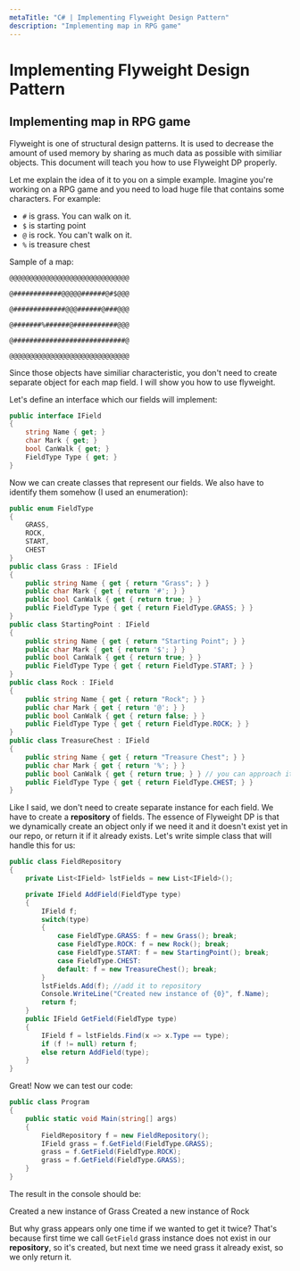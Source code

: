 ```yaml
---
metaTitle: "C# | Implementing Flyweight Design Pattern"
description: "Implementing map in RPG game"
---
```


# Implementing Flyweight Design Pattern



## Implementing map in RPG game


Flyweight is one of structural design patterns. It is used to decrease the amount of used memory by sharing as much data as possible with similiar objects. This document will teach you how to use Flyweight DP properly.

Let me explain the idea of it to you on a simple example. Imagine you're working on a RPG game and you need to load huge file that contains some characters. For example:

- `#` is grass. You can walk on it.
- `$` is starting point
- `@` is rock. You can't walk on it.
- `%` is treasure chest

Sample of a map:

`@@@@@@@@@@@@@@@@@@@@@@@@@@@@@@`

`@############@@@@@######@#$@@@`

`@#############@@@######@###@@@`

`@#######%######@###########@@@`

`@############################@`

`@@@@@@@@@@@@@@@@@@@@@@@@@@@@@@`

Since those objects have similiar characteristic, you don't need to create separate object for each map field. I will show you how to use flyweight.

Let's define an interface which our fields will implement:

```cs
public interface IField
{
    string Name { get; }
    char Mark { get; }
    bool CanWalk { get; }
    FieldType Type { get; }
}

```

Now we can create classes that represent our fields. We also have to identify them somehow (I used an enumeration):

```cs
public enum FieldType
{
    GRASS,
    ROCK,
    START,
    CHEST
}
public class Grass : IField
{
    public string Name { get { return "Grass"; } }
    public char Mark { get { return '#'; } }
    public bool CanWalk { get { return true; } }
    public FieldType Type { get { return FieldType.GRASS; } }
}
public class StartingPoint : IField
{
    public string Name { get { return "Starting Point"; } }
    public char Mark { get { return '$'; } }
    public bool CanWalk { get { return true; } }
    public FieldType Type { get { return FieldType.START; } }
}
public class Rock : IField
{
    public string Name { get { return "Rock"; } }
    public char Mark { get { return '@'; } }
    public bool CanWalk { get { return false; } }
    public FieldType Type { get { return FieldType.ROCK; } }
}
public class TreasureChest : IField
{
    public string Name { get { return "Treasure Chest"; } }
    public char Mark { get { return '%'; } }
    public bool CanWalk { get { return true; } } // you can approach it
    public FieldType Type { get { return FieldType.CHEST; } }
}

```

Like I said, we don't need to create separate instance for each field. We have to create a **repository** of fields. The essence of Flyweight DP is that we dynamically create an object only if we need it and it doesn't exist yet in our repo, or return it if it already exists. Let's write simple class that will handle this for us:

```cs
public class FieldRepository
{
    private List<IField> lstFields = new List<IField>();

    private IField AddField(FieldType type)
    {
        IField f;
        switch(type)
        {
            case FieldType.GRASS: f = new Grass(); break;
            case FieldType.ROCK: f = new Rock(); break;
            case FieldType.START: f = new StartingPoint(); break;
            case FieldType.CHEST:
            default: f = new TreasureChest(); break;
        }
        lstFields.Add(f); //add it to repository
        Console.WriteLine("Created new instance of {0}", f.Name);
        return f;
    }
    public IField GetField(FieldType type)
    {
        IField f = lstFields.Find(x => x.Type == type);
        if (f != null) return f;
        else return AddField(type);
    }
}

```

Great! Now we can test our code:

```cs
public class Program
{
    public static void Main(string[] args)
    {
        FieldRepository f = new FieldRepository();
        IField grass = f.GetField(FieldType.GRASS);
        grass = f.GetField(FieldType.ROCK);
        grass = f.GetField(FieldType.GRASS);       
    }
}

```

The result in the console should be:

> 
Created a new instance of Grass
Created a new instance of Rock


But why grass appears only one time if we wanted to get it twice? That's because first time we call `GetField` grass instance does not exist in our **repository**, so it's created, but next time we need grass it already exist, so we only return it.

